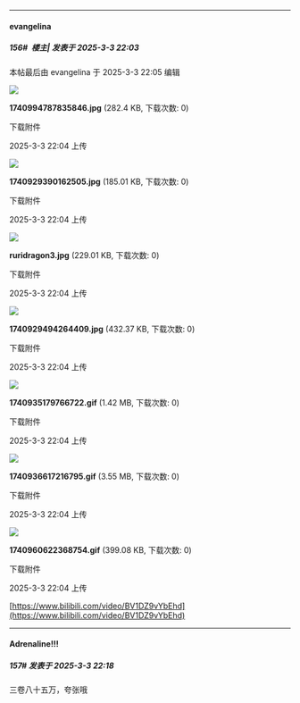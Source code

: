 ﻿
*****

####  evangelina  
##### 156#         楼主| 发表于 2025-3-3 22:03

 本帖最后由 evangelina 于 2025-3-3 22:05 编辑 

<img src="https://img.saraba1st.com/forum/202503/03/220448r6sjhkiwzw5kjzzt.jpg" referrerpolicy="no-referrer">

<strong>1740994787835846.jpg</strong> (282.4 KB, 下载次数: 0)

下载附件

2025-3-3 22:04 上传

<img src="https://img.saraba1st.com/forum/202503/03/220418m7ibpfnp7qn3nqb1.jpg" referrerpolicy="no-referrer">

<strong>1740929390162505.jpg</strong> (185.01 KB, 下载次数: 0)

下载附件

2025-3-3 22:04 上传

<img src="https://img.saraba1st.com/forum/202503/03/220449fvjrvkj48mxk8q40.jpg" referrerpolicy="no-referrer">

<strong>ruridragon3.jpg</strong> (229.01 KB, 下载次数: 0)

下载附件

2025-3-3 22:04 上传

<img src="https://img.saraba1st.com/forum/202503/03/220420vykyvkjrz0mdldyj.jpg" referrerpolicy="no-referrer">

<strong>1740929494264409.jpg</strong> (432.37 KB, 下载次数: 0)

下载附件

2025-3-3 22:04 上传

<img src="https://img.saraba1st.com/forum/202503/03/220426x77oe9d0i7u9owu7.gif" referrerpolicy="no-referrer">

<strong>1740935179766722.gif</strong> (1.42 MB, 下载次数: 0)

下载附件

2025-3-3 22:04 上传

<img src="https://img.saraba1st.com/forum/202503/03/220442tcmjcvj5rmj4c7vv.gif" referrerpolicy="no-referrer">

<strong>1740936617216795.gif</strong> (3.55 MB, 下载次数: 0)

下载附件

2025-3-3 22:04 上传

<img src="https://img.saraba1st.com/forum/202503/03/220445fv3spiz7nicsssmo.gif" referrerpolicy="no-referrer">

<strong>1740960622368754.gif</strong> (399.08 KB, 下载次数: 0)

下载附件

2025-3-3 22:04 上传

[https://www.bilibili.com/video/BV1DZ9vYbEhd](https://www.bilibili.com/video/BV1DZ9vYbEhd)


*****

####  Adrenaline!!!  
##### 157#       发表于 2025-3-3 22:18

三卷八十五万，夸张哦


